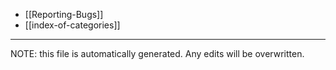 * [[Reporting-Bugs]]
* [[index-of-categories]]


*****
NOTE: this file is automatically generated. Any edits will be overwritten.
